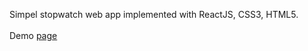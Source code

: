 Simpel stopwatch web app implemented with ReactJS, CSS3, HTML5.
<br/><br/>
Demo <a target="_blank" href="https://keen-volhard-c747b5.netlify.com">page<a/>
